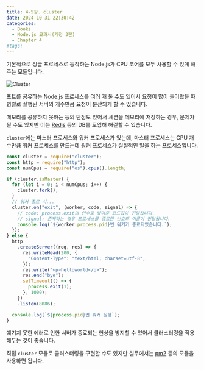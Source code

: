 ```yaml
---
title: 4-5장. cluster
date: 2024-10-31 22:30:42
categories:
  - Books
  - Node.js 교과서(개정 3판)
  - Chapter 4
#tags:
---
```

기본적으로 싱글 프로세스로 동작하는 Node.js가 CPU 코어를 모두 사용할 수 있게 해주는 모듈입니다.

![Cluster](/images/cluster.png)

포트를 공유하는 Node.js 프로세스를 여러 개 둘 수도 있어서 요청이 많이 들어왔을 때 병렬로 실행된 서버의 개수만큼 요청이 분산되게 할 수 있습니다.

메모리를 공유하지 못하는 등의 단점도 있어서 세션을 메모리에 저장하는 경우, 문제가 될 수도 있지만 이는 [Redis](https://redis.io/) 등의 DB를 도입해 해결할 수 있습니다.

`cluster`에는 마스터 프로세스와 워커 프로세스가 있는데, 마스터 프로세스는 CPU 개수만큼 워커 프로세스를 만드는데 워커 프로세스가 실질적인 일을 하는 프로세스입니다.

```js
const cluster = require("cluster");
const http = require("http");
const numCpus = require("os").cpus().length;

if (cluster.isMaster) {
  for (let i = 0; i < numCpus; i++) {
    cluster.fork();
  }
  // 워커 종료 시...
  cluster.on("exit", (worker, code, signal) => {
    // code: process.exit의 인수로 넣어준 코드값이 전달됩니다.
    // signal: 존재하는 경우 프로세스를 종료한 신호의 이름이 전달됩니다.
    console.log(`${worker.process.pid}번 워커가 종료되었습니다.`);
  });
} else {
  http
    .createServer((req, res) => {
      res.writeHead(200, {
        "Content-Type": "text/html; charset=utf-8",
      });
      res.write("<p>helloworld</p>");
      res.end("bye");
      setTimeout(() => {
        process.exit(1);
      }, 1000);
    })
    .listen(8086);

  console.log(`${process.pid}번 워커 실행`);
}
```

예기치 못한 에러로 인한 서버가 종료되는 현상을 방지할 수 있어서 클러스터링을 적용해두는 것이 좋습니다.

직접 `cluster` 모듈로 클러스터링을 구현할 수도 있지만 실무에서는 [pm2](https://pm2.keymetrics.io/) 등의 모듈을 사용하면 됩니다.
